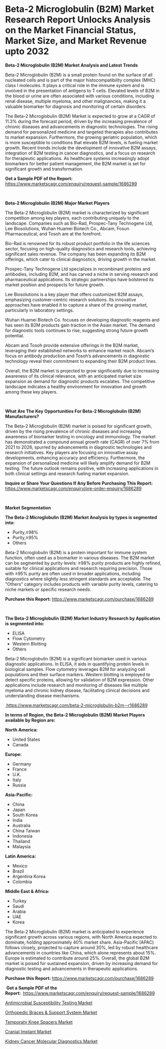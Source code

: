 <p><h1>Beta-2 Microglobulin (B2M) Market Research Report Unlocks Analysis on the Market Financial Status, Market Size, and Market Revenue upto 2032</h1></p><p><strong>Beta-2 Microglobulin (B2M) Market Analysis and Latest Trends</strong></p>
<p><p>Beta-2 Microglobulin (B2M) is a small protein found on the surface of all nucleated cells and is part of the major histocompatibility complex (MHC) class I molecules. It plays a critical role in the immune system and is involved in the presentation of antigens to T cells. Elevated levels of B2M in the blood or urine are often associated with various conditions, including renal disease, multiple myeloma, and other malignancies, making it a valuable biomarker for diagnosis and monitoring of certain disorders.</p><p>The Beta-2 Microglobulin (B2M) Market is expected to grow at a CAGR of 11.3% during the forecast period, driven by the increasing prevalence of chronic diseases and advancements in diagnostic technologies. The rising demand for personalized medicine and targeted therapies also contributes to market expansion. Furthermore, the growing geriatric population, which is more susceptible to conditions that elevate B2M levels, is fueling market growth. Recent trends include the development of innovative B2M assays, integration of B2M testing in cancer diagnostics, and a focus on research for therapeutic applications. As healthcare systems increasingly adopt biomarkers for better patient management, the B2M market is set for significant growth and transformation.</p></p>
<p><strong>Get a Sample PDF of the Report:&nbsp;</strong> <a href="https://www.marketscagr.com/enquiry/request-sample/1686289?utm_campaign=2138&utm_medium=2&utm_source=Github&utm_content=ia&utm_term=24032025&utm_id=beta-2-microglobulin-b2m">https://www.marketscagr.com/enquiry/request-sample/1686289</a></p>
<p>&nbsp;</p>
<p><strong>Beta-2 Microglobulin (B2M) Major Market Players</strong></p>
<p><p>The Beta-2 Microglobulin (B2M) market is characterized by significant competition among key players, each contributing uniquely to the landscape. Companies such as Bio-Rad, Prospec-Tany Technogene Ltd, Lee Biosolutions, Wuhan Huamei Biotech Co., Abcam, Fosun Pharmaceutical, and Tosoh are at the forefront. </p><p>Bio-Rad is renowned for its robust product portfolio in the life sciences sector, focusing on high-quality diagnostics and research tools, achieving significant sales revenue. The company has been expanding its B2M offerings, which cater to clinical diagnostics, driving growth in the market.</p><p>Prospec-Tany Technogene Ltd specializes in recombinant proteins and antibodies, including B2M, and has carved a niche in serving research and pharmaceutical applications. Its strategic partnerships have bolstered its market position and prospects for future growth.</p><p>Lee Biosolutions is a key player that offers customized B2M assays, emphasizing customer-centric research solutions. Its innovative approaches have enabled it to capture a share of the growing market, particularly in laboratory settings.</p><p>Wuhan Huamei Biotech Co. focuses on developing diagnostic reagents and has seen its B2M products gain traction in the Asian market. The demand for diagnostic tools continues to rise, suggesting strong future growth potential.</p><p>Abcam and Tosoh provide extensive offerings in the B2M market, leveraging their established networks to enhance market reach. Abcam’s focus on antibody production and Tosoh’s advancements in diagnostic technology reveal their commitment to expanding their B2M product lines.</p><p>Overall, the B2M market is projected to grow significantly due to increasing awareness of its clinical relevance, with an anticipated market size expansion as demand for diagnostic products escalates. The competitive landscape indicates a healthy environment for innovation and growth among these key players.</p></p>
<p>&nbsp;</p>
<p><strong>What Are The Key Opportunities For Beta-2 Microglobulin (B2M) Manufacturers?</strong></p>
<p><p>The Beta-2 Microglobulin (B2M) market is poised for significant growth, driven by the rising prevalence of chronic diseases and increasing awareness of biomarker testing in oncology and immunology. The market has demonstrated a compound annual growth rate (CAGR) of over 7% from 2021 to 2026, spurred by advancements in diagnostic technologies and research initiatives. Key players are focusing on innovative assay developments, enhancing accuracy and efficiency. Furthermore, the expansion of personalized medicine will likely amplify demand for B2M testing. The future outlook remains positive, with increasing applications in both clinical settings and research fueling market expansion.</p></p>
<p><strong>Inquire or Share Your Questions If Any Before Purchasing This Report:</strong> <a href="https://www.marketscagr.com/enquiry/pre-order-enquiry/1686289?utm_campaign=2138&utm_medium=2&utm_source=Github&utm_content=ia&utm_term=24032025&utm_id=beta-2-microglobulin-b2m">https://www.marketscagr.com/enquiry/pre-order-enquiry/1686289</a></p>
<p>&nbsp;</p>
<p><strong>Market Segmentation</strong></p>
<p><strong>The Beta-2 Microglobulin (B2M) Market Analysis by types is segmented into:</strong></p>
<p><ul><li>Purity,≥98%</li><li>Purity,≥95%</li><li>Others</li></ul></p>
<p><p>Beta-2 Microglobulin (B2M) is a protein important for immune system function, often used as a biomarker in various diseases. The B2M market can be segmented by purity levels: ≥98% purity products are highly refined, suitable for clinical applications and research requiring precision. Those with ≥95% purity are often used in broader applications, including diagnostics where slightly less stringent standards are acceptable. The "Others" category includes products with variable purity levels, catering to niche markets or specific research needs.</p></p>
<p><strong>Purchase this Report:&nbsp;</strong><a href="https://www.marketscagr.com/purchase/1686289?utm_campaign=2138&utm_medium=2&utm_source=Github&utm_content=ia&utm_term=24032025&utm_id=beta-2-microglobulin-b2m">https://www.marketscagr.com/purchase/1686289</a></p>
<p>&nbsp;</p>
<p><strong>The Beta-2 Microglobulin (B2M) Market Industry Research by Application is segmented into:</strong></p>
<p><ul><li>ELISA</li><li>Flow Cytometry</li><li>Western Blotting</li><li>Others</li></ul></p>
<p><p>Beta-2 Microglobulin (B2M) is a significant biomarker used in various diagnostic applications. In ELISA, it aids in quantifying protein levels in biological samples. Flow cytometry leverages B2M for analyzing cell populations and their surface markers. Western blotting is employed to detect specific proteins, allowing for validation of B2M expression. Other applications include research and monitoring of diseases like multiple myeloma and chronic kidney disease, facilitating clinical decisions and understanding disease mechanisms.</p></p>
<p><a href="https://www.marketscagr.com/beta-2-microglobulin-b2m--r1686289?utm_campaign=2138&utm_medium=2&utm_source=Github&utm_content=ia&utm_term=24032025&utm_id=beta-2-microglobulin-b2m">&nbsp;https://www.marketscagr.com/beta-2-microglobulin-b2m--r1686289</a></p>
<p><strong>In terms of Region, the Beta-2 Microglobulin (B2M) Market Players available by Region are:</strong></p>
<p>
    <p> <strong> North America: </strong>
        <ul>
            <li>United States</li>
            <li>Canada</li>
        </ul>
        </p> 
    <p> <strong> Europe: </strong>
        <ul>
            <li>Germany</li>
            <li>France</li>
            <li>U.K.</li>
            <li>Italy</li>
            <li>Russia</li>
        </ul>
        </p> 
    <p> <strong> Asia-Pacific: </strong>
        <ul>
            <li>China</li>
            <li>Japan</li>
            <li>South Korea</li>
            <li>India</li>
            <li>Australia</li>
            <li>China Taiwan</li>
            <li>Indonesia</li>
            <li>Thailand</li>
            <li>Malaysia</li>
        </ul>
        </p> 
    <p> <strong> Latin America: </strong>
        <ul>
            <li>Mexico</li>
            <li>Brazil</li>
            <li>Argentina Korea</li>
            <li>Colombia</li>
        </ul>
        </p> 
    <p> <strong> Middle East & Africa: </strong>
        <ul>
            <li>Turkey</li>
            <li>Saudi</li>
            <li>Arabia</li>
            <li>UAE</li>
            <li>Korea</li>
        </ul>
    </p>
    </p>
<p><p>The Beta-2 Microglobulin (B2M) market is anticipated to experience significant growth across various regions, with North America expected to dominate, holding approximately 40% market share. Asia-Pacific (APAC) follows closely, projected to capture around 30%, led by robust healthcare advancements in countries like China, which alone represents about 15%. Europe is estimated to contribute around 25%. Overall, the global B2M market is poised for sustained expansion, driven by increasing demand for diagnostic testing and advancements in therapeutic applications.</p></p>
<p><strong>Purchase this Report: </strong><a href="https://www.marketscagr.com/purchase/1686289?utm_campaign=2138&utm_medium=2&utm_source=Github&utm_content=ia&utm_term=24032025&utm_id=beta-2-microglobulin-b2m">https://www.marketscagr.com/purchase/1686289</a></p>
<p>&nbsp;<strong>Get a Sample PDF of the Report:&nbsp;&nbsp;</strong><a href="https://www.marketscagr.com/enquiry/request-sample/1686289?utm_campaign=2138&utm_medium=2&utm_source=Github&utm_content=ia&utm_term=24032025&utm_id=beta-2-microglobulin-b2m">https://www.marketscagr.com/enquiry/request-sample/1686289</a></p>
<p><strong></strong></p>
<p><p><a href="https://github.com/tineamonaya/Market-Research-Report-List-1/blob/main/antimicrobial-susceptibility-testing-market.md?utm_campaign=2138&utm_medium=2&utm_source=Github&utm_content=ia&utm_term=24032025&utm_id=beta-2-microglobulin-b2m">Antimicrobial Susceptibility Testing Market</a></p><p><a href="https://github.com/dukawashviro/Market-Research-Report-List-1/blob/main/orthopedic-braces-support-system-market.md?utm_campaign=2138&utm_medium=2&utm_source=Github&utm_content=ia&utm_term=24032025&utm_id=beta-2-microglobulin-b2m">Orthopedic Braces & Support System Market</a></p><p><a href="https://github.com/koopalujale2/Market-Research-Report-List-1/blob/main/temporaty-knee-spacers-market.md?utm_campaign=2138&utm_medium=2&utm_source=Github&utm_content=ia&utm_term=24032025&utm_id=beta-2-microglobulin-b2m">Temporaty Knee Spacers Market</a></p><p><a href="https://github.com/molayrabeta/Market-Research-Report-List-1/blob/main/cranial-implant-market.md?utm_campaign=2138&utm_medium=2&utm_source=Github&utm_content=ia&utm_term=24032025&utm_id=beta-2-microglobulin-b2m">Cranial Implant Market</a></p><p><a href="https://github.com/lecaneidreks/Market-Research-Report-List-1/blob/main/kidney-cancer-molecular-diagnostics-market.md?utm_campaign=2138&utm_medium=2&utm_source=Github&utm_content=ia&utm_term=24032025&utm_id=beta-2-microglobulin-b2m">Kidney Cancer Molecular Diagnostics Market</a></p></p>